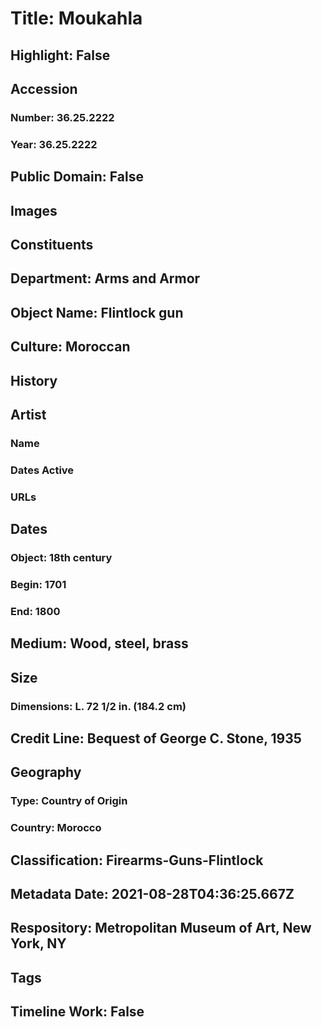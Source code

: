 # Title: Moukahla
## Highlight: False
## Accession
### Number: 36.25.2222
### Year: 36.25.2222
## Public Domain: False
## Images
## Constituents
## Department: Arms and Armor
## Object Name: Flintlock gun
## Culture: Moroccan
## History
## Artist
### Name
### Dates Active
### URLs
## Dates
### Object: 18th century
### Begin: 1701
### End: 1800
## Medium: Wood, steel, brass
## Size
### Dimensions: L. 72 1/2 in. (184.2  cm)
## Credit Line: Bequest of George C. Stone, 1935
## Geography
### Type: Country of Origin
### Country: Morocco
## Classification: Firearms-Guns-Flintlock
## Metadata Date: 2021-08-28T04:36:25.667Z
## Respository: Metropolitan Museum of Art, New York, NY
## Tags
## Timeline Work: False